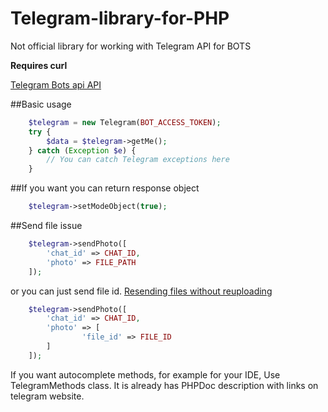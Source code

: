 # Telegram-library-for-PHP
Not official library for working with Telegram API for BOTS

**Requires curl**

[Telegram Bots api API](https://core.telegram.org/bots/api)

##Basic usage
```php
    $telegram = new Telegram(BOT_ACCESS_TOKEN);
    try {
        $data = $telegram->getMe();
    } catch (Exception $e) {
        // You can catch Telegram exceptions here
    }
```

##If you want you can return response object
```php
    $telegram->setModeObject(true);
```


##Send file issue
```php
    $telegram->sendPhoto([
        'chat_id' => CHAT_ID,
        'photo' => FILE_PATH
    ]);
```

or you can just send file id. [Resending files without reuploading](https://core.telegram.org/bots/api#resending-files-without-reuploading)
```php
    $telegram->sendPhoto([
        'chat_id' => CHAT_ID,
        'photo' => [
                'file_id' => FILE_ID
        ]
    ]);
```

If you want autocomplete methods, for example for your IDE, Use TelegramMethods class. It is already has PHPDoc
description with links on telegram website.

